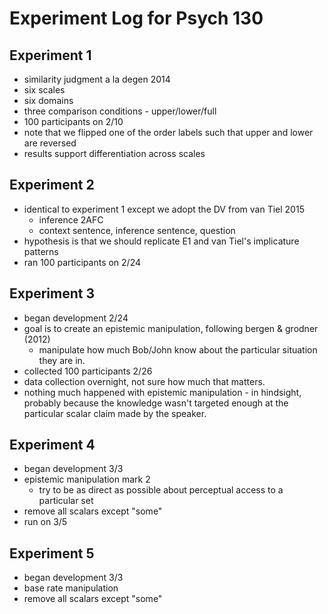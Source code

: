 Experiment Log for Psych 130
============================

Experiment 1
------------

* similarity judgment a la degen 2014
* six scales
* six domains
* three comparison conditions - upper/lower/full 
* 100 participants on 2/10
* note that we flipped one of the order labels such that upper and lower are reversed
* results support differentiation across scales

Experiment 2
------------

* identical to experiment 1 except we adopt the DV from van Tiel 2015
  * inference 2AFC
  * context sentence, inference sentence, question
* hypothesis is that we should replicate E1 and van Tiel's implicature patterns
* ran 100 participants on 2/24

Experiment 3
------------

* began development 2/24
* goal is to create an epistemic manipulation, following bergen & grodner (2012)
  * manipulate how much Bob/John know about the particular situation they are in.
* collected  100 participants 2/26 
* data collection overnight, not sure how much that matters. 
* nothing much happened with epistemic manipulation - in hindsight, probably because the knowledge wasn't targeted enough at the particular scalar claim made by the speaker.

Experiment 4
------------

* began development 3/3
* epistemic manipulation mark 2
  * try to be as direct as possible about perceptual access to a particular set
* remove all scalars except "some"
* run on 3/5

Experiment 5
------------

* began development 3/3
* base rate manipulation
* remove all scalars except "some"

